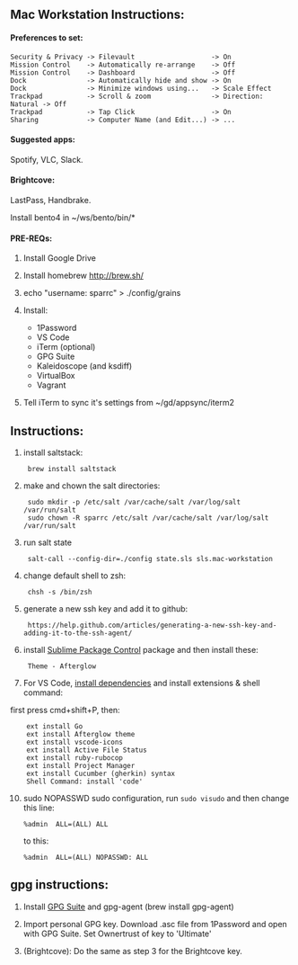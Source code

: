## Mac Workstation Instructions:

#### Preferences to set:

    Security & Privacy -> Filevault                   -> On
    Mission Control    -> Automatically re-arrange    -> Off
    Mission Control    -> Dashboard                   -> Off
    Dock               -> Automatically hide and show -> On
    Dock               -> Minimize windows using...   -> Scale Effect
    Trackpad           -> Scroll & zoom               -> Direction: Natural -> Off
    Trackpad           -> Tap Click                   -> On
    Sharing            -> Computer Name (and Edit...) -> ...

#### Suggested apps:

Spotify, VLC, Slack.

#### Brightcove:

LastPass, Handbrake.

Install bento4 in ~/ws/bento/bin/*

#### PRE-REQs:

1. Install Google Drive
1. Install homebrew http://brew.sh/
1. echo "username: sparrc" > ./config/grains
1. Install:

    - 1Password
    - VS Code
    - iTerm (optional)
    - GPG Suite
    - Kaleidoscope (and ksdiff)
    - VirtualBox
    - Vagrant

1. Tell iTerm to sync it's settings from ~/gd/appsync/iterm2

## Instructions:

1. install saltstack:

        brew install saltstack

2. make and chown the salt directories:

        sudo mkdir -p /etc/salt /var/cache/salt /var/log/salt /var/run/salt
        sudo chown -R sparrc /etc/salt /var/cache/salt /var/log/salt /var/run/salt

3. run salt state

        salt-call --config-dir=./config state.sls sls.mac-workstation

4. change default shell to zsh:

        chsh -s /bin/zsh

6. generate a new ssh key and add it to github:

        https://help.github.com/articles/generating-a-new-ssh-key-and-adding-it-to-the-ssh-agent/

8. install [Sublime Package Control](https://packagecontrol.io/installation)
package and then install these:

        Theme - Afterglow

9. For VS Code, [install dependencies](https://github.com/Microsoft/vscode-go)
and install extensions & shell command:

first press cmd+shift+P, then:

        ext install Go
        ext install Afterglow theme
        ext install vscode-icons
        ext install Active File Status
        ext install ruby-rubocop
        ext install Project Manager
        ext install Cucumber (gherkin) syntax
        Shell Command: install 'code'

10. sudo NOPASSWD sudo configuration, run `sudo visudo` and then change this line:

        %admin  ALL=(ALL) ALL

    to this:

        %admin  ALL=(ALL) NOPASSWD: ALL


## gpg instructions:

1. Install [GPG Suite](https://gpgtools.org/) and gpg-agent (brew install gpg-agent)

2. Import personal GPG key. Download .asc file from 1Password and open
with GPG Suite. Set Ownertrust of key to 'Ultimate'

3. (Brightcove): Do the same as step 3 for the Brightcove key.

